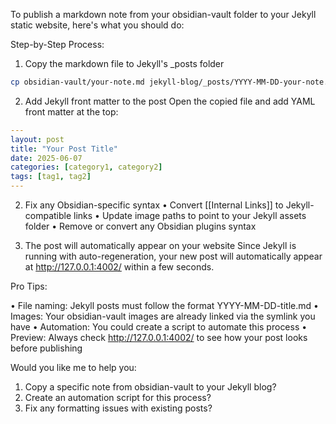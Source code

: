 
To publish a markdown note from your obsidian-vault folder to your Jekyll static website, here's what you should do:

Step-by-Step Process:

1. Copy the markdown file to Jekyll's _posts folder
```bash
cp obsidian-vault/your-note.md jekyll-blog/_posts/YYYY-MM-DD-your-note.md
```

2. Add Jekyll front matter to the post
Open the copied file and add YAML front matter at the top:
```yaml
---
layout: post
title: "Your Post Title"
date: 2025-06-07
categories: [category1, category2]
tags: [tag1, tag2]
---

```
2. Fix any Obsidian-specific syntax
•  Convert [[Internal Links]] to Jekyll-compatible links
•  Update image paths to point to your Jekyll assets folder
•  Remove or convert any Obsidian plugins syntax

3. The post will automatically appear on your website
Since Jekyll is running with auto-regeneration, your new post will automatically appear at http://127.0.0.1:4002/ within a few seconds.

Pro Tips:

•  File naming: Jekyll posts must follow the format YYYY-MM-DD-title.md
•  Images: Your obsidian-vault images are already linked via the symlink you have
•  Automation: You could create a script to automate this process
•  Preview: Always check http://127.0.0.1:4002/ to see how your post looks before publishing

Would you like me to help you:
1. Copy a specific note from obsidian-vault to your Jekyll blog?
2. Create an automation script for this process?
3. Fix any formatting issues with existing posts?
